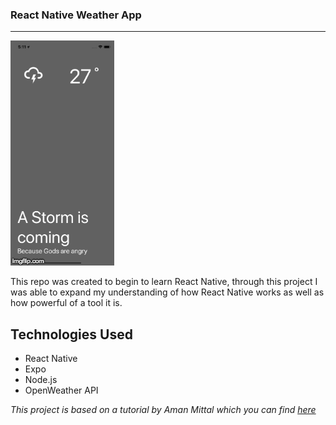 ### React Native Weather App
---
![App Demo](appdemo.gif)


This repo was created to begin to learn React Native, through this project I was able to expand my understanding of how React Native works as well as how powerful of a tool it is. 

## Technologies Used
- React Native
- Expo
- Node.js
- OpenWeather API

*This project is based on a tutorial by Aman Mittal which you can find [here](https://blog.expo.io/building-a-minimalist-weather-app-with-react-native-and-expo-fe7066e02c09)*
